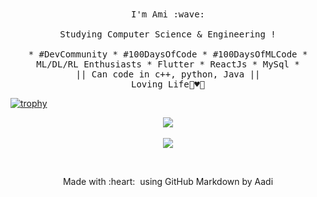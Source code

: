 <p align="center">
  <br />
  <br />
  <samp>
    I'm Ami :wave:
    
</a>
    <br />
    <br />
    Studying Computer Science & Engineering !
    <br />
    <br />
    * #DevCommunity * #100DaysOfCode * #100DaysOfMLCode * ML/DL/RL Enthusiasts * Flutter * ReactJs * MySql *
                  <br> || Can code in c++, python, Java || <br>
                        Loving Life🌼♥️🥰
  </samp>
</p> 
 <!-- ![Aadi Github Stats](https://github-readme-stats.vercel.app/api?username=iamirulofficial&show_icons=true&title_color=fff&icon_color=79ff97&text_color=9f9f9f&bg_color=151515)-->

<p align="center">

[![trophy](https://github-profile-trophy.vercel.app/?username=iamirulofficial)](https://github.com/iamirulofficial)

</p>

<p align="center">
<a href="https://github-readme-stats.vercel.app/api?username=iamirulofficial&show_icons=true&title_color=2f8cde&icon_color=971aeb&text_color=151515&bg_color=fce1e1">
  <img src="https://github-readme-stats.vercel.app/api?username=iamirulofficial&show_icons=true&title_color=2f8cde&icon_color=971aeb&text_color=151515&bg_color=fce1e1" />
</a>
<br />
<br />
<a href="https://twitter.com/aadicodes"><img src= "https://img.shields.io/twitter/url/https/twitter.com/cloudposse.svg?style=social&label=Follow%20%40aadicodes" /></a></p>
<br />



<p align="center">
  Made with :heart: &nbsp;using GitHub Markdown by Aadi
  <br />
  <br />
</p>
